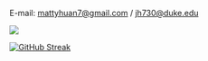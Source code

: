 E-mail: mattyhuan7@gmail.com / jh730@duke.edu

![](https://komarev.com/ghpvc/?username=Matty-7)

[![GitHub Streak](https://streak-stats.demolab.com?user=Matty-7&theme=dark&hide_border=true&exclude_days=Sat%2CSun)](https://git.io/streak-stats)
